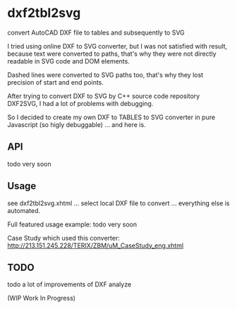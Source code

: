 # dxf2tbl2svg
convert AutoCAD DXF file to tables and subsequently to SVG

I tried using  online DXF to SVG converter, but I was not satisfied with result, because text were converted to paths, 
that's why they were not directly readable in SVG code and DOM elements.

Dashed lines were converted to SVG paths too, that's why they lost precision of start and end points.

After trying to convert DXF to SVG by C++ source code repository DXF2SVG, I had a lot of problems with debugging.

So I decided to create my own DXF to TABLES to SVG converter in pure Javascript (so higly debuggable) ... and here is.

API
----
todo very soon

Usage
-----
see dxf2tbl2svg.xhtml ... select local DXF file to convert ... everything else is automated.

Full featured usage example:
todo very soon

Case Study which used this converter:
http://213.151.245.228/TERIX/ZBM/uM_CaseStudy_eng.xhtml

TODO
----
todo a lot of improvements of DXF analyze


(WIP Work In Progress)

